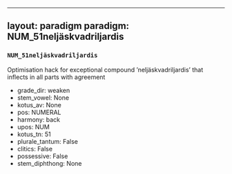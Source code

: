 
---
layout: paradigm
paradigm: NUM_51neljäskvadriljardis
---
### ` NUM_51neljäskvadriljardis `

Optimisation hack for exceptional compound ’neljäskvadriljardis’ that inflects in all parts with agreement
* grade_dir: weaken
* stem_vowel: None
* kotus_av: None
* pos: NUMERAL
* harmony: back
* upos: NUM
* kotus_tn: 51
* plurale_tantum: False
* clitics: False
* possessive: False
* stem_diphthong: None
